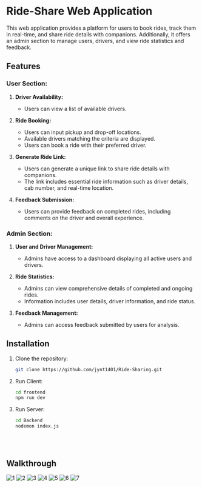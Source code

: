 # Ride-Share Web Application

This web application provides a platform for users to book rides, track them in real-time, and share ride details with companions. Additionally, it offers an admin section to manage users, drivers, and view ride statistics and feedback.

## Features

### User Section:

1. **Driver Availability:**
   - Users can view a list of available drivers.


2. **Ride Booking:**
   - Users can input pickup and drop-off locations.
   - Available drivers matching the criteria are displayed.
   - Users can book a ride with their preferred driver.

3. **Generate Ride Link:**
   - Users can generate a unique link to share ride details with companions.
   - The link includes essential ride information such as driver details, cab number, and real-time location.

4. **Feedback Submission:**
   - Users can provide feedback on completed rides, including comments on the driver and overall experience.

### Admin Section:

1. **User and Driver Management:**
   - Admins have access to a dashboard displaying all active users and drivers.

2. **Ride Statistics:**
   - Admins can view comprehensive details of completed and ongoing rides.
   - Information includes user details, driver information, and ride status.

3. **Feedback Management:**
   - Admins can access feedback submitted by users for analysis.


## Installation

1. Clone the repository:

   ```bash
   git clone https://github.com/jynt1401/Ride-Sharing.git

2. Run Client:

   ```bash
   cd frontend
   npm run dev

3. Run Server:

   ```bash
   cd Backend
   nodemon index.js

<br>
<br>

## Walkthrough

![1](https://github.com/jynt1401/Ride-Sharing/assets/100084399/6ccb73f3-3658-4804-8cfd-a6e7001c3e1a)
![2](https://github.com/jynt1401/Ride-Sharing/assets/100084399/0c89a885-a51a-4f33-9d8b-756fd17291cb)
![3](https://github.com/jynt1401/Ride-Sharing/assets/100084399/3c89d5f9-2a85-4f3f-8c57-7dce758ea3f7)
![4](https://github.com/jynt1401/Ride-Sharing/assets/100084399/9430fb8b-a497-414c-b279-c0295d44943a)
![5](https://github.com/jynt1401/Ride-Sharing/assets/100084399/117d37f3-2d06-4137-93ce-8c2f50bb9dd3)
![6](https://github.com/jynt1401/Ride-Sharing/assets/100084399/32c6cf8c-0c0f-4563-b1d3-68f1530af015)
![7](https://github.com/jynt1401/Ride-Sharing/assets/100084399/970031f3-8cc8-4656-bad4-23bfc98fe72d)
